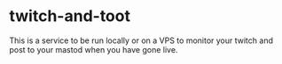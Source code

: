 # twitch-and-toot
This is a service to be run locally or on a VPS to monitor your twitch and post to your mastod when you have gone live. 
